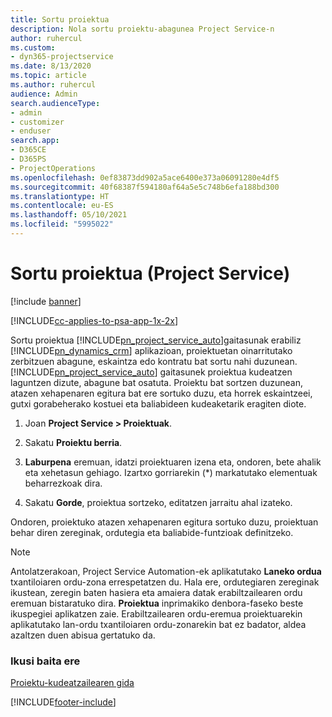 ```yaml
---
title: Sortu proiektua
description: Nola sortu proiektu-abagunea Project Service-n
author: ruhercul
ms.custom:
- dyn365-projectservice
ms.date: 8/13/2020
ms.topic: article
ms.author: ruhercul
audience: Admin
search.audienceType:
- admin
- customizer
- enduser
search.app:
- D365CE
- D365PS
- ProjectOperations
ms.openlocfilehash: 0ef83873dd902a5ace6400e373a06091280e4df5
ms.sourcegitcommit: 40f68387f594180af64a5e5c748b6efa188bd300
ms.translationtype: HT
ms.contentlocale: eu-ES
ms.lasthandoff: 05/10/2021
ms.locfileid: "5995022"
---
```

# <a name="create-a-project-project-service"></a>Sortu proiektua (Project Service)

[!include [banner](../includes/psa-now-project-operations.md)]

[!INCLUDE[cc-applies-to-psa-app-1x-2x](../includes/cc-applies-to-psa-app-1x-2x.md)]

Sortu proiektua [!INCLUDE[pn_project_service_auto](../includes/pn-project-service-auto.md)]gaitasunak erabiliz [!INCLUDE[pn_dynamics_crm](../includes/pn-dynamics-crm.md)] aplikazioan, proiektuetan oinarritutako zerbitzuen abagune, eskaintza edo kontratu bat sortu nahi duzunean. [!INCLUDE[pn_project_service_auto](../includes/pn-project-service-auto.md)] gaitasunek proiektua kudeatzen laguntzen dizute, abagune bat osatuta. Proiektu bat sortzen duzunean, atazen xehapenaren egitura bat ere sortuko duzu, eta horrek eskaintzeei, gutxi gorabeherako kostuei eta baliabideen kudeaketarik eragiten diote.  
  
1.  Joan **Project Service > Proiektuak**.  
  
2.  Sakatu **Proiektu berria**.  
  
3.  **Laburpena** eremuan, idatzi proiektuaren izena eta, ondoren, bete ahalik eta xehetasun gehiago. Izartxo gorriarekin (*) markatutako elementuak beharrezkoak dira.  
  
4.  Sakatu **Gorde**, proiektua sortzeko, editatzen jarraitu ahal izateko.  
  
Ondoren, proiektuko atazen xehapenaren egitura sortuko duzu, proiektuan behar diren zereginak, ordutegia eta baliabide-funtzioak definitzeko.  

> [!NOTE]
> Antolatzerakoan, Project Service Automation-ek aplikatutako **Laneko ordua** txantiloiaren ordu-zona errespetatzen du. Hala ere, ordutegiaren zereginak ikustean, zeregin baten hasiera eta amaiera datak erabiltzailearen ordu eremuan bistaratuko dira. **Proiektua** inprimakiko denbora-faseko beste ikuspegiei aplikatzen zaie. Erabiltzailearen ordu-eremua proiektuarekin aplikatutako lan-ordu txantiloiaren ordu-zonarekin bat ez badator, aldea azaltzen duen abisua gertatuko da. 
  
### <a name="see-also"></a>Ikusi baita ere  
 [Proiektu-kudeatzailearen gida](../psa/project-manager-guide.md)


[!INCLUDE[footer-include](../includes/footer-banner.md)]